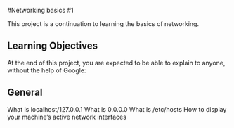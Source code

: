 #Networking basics #1

This project is a continuation to learning the basics of networking.

## Learning Objectives
At the end of this project, you are expected to be able to explain to anyone, without the help of Google:

## General
What is localhost/127.0.0.1
What is 0.0.0.0
What is /etc/hosts
How to display your machine’s active network interfaces

